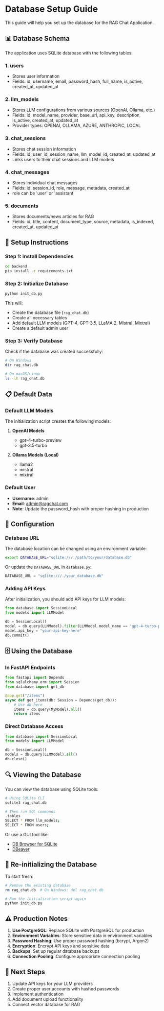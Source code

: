 # Database Setup Guide

This guide will help you set up the database for the RAG Chat Application.

## 📊 Database Schema

The application uses SQLite database with the following tables:

### 1. **users**
- Stores user information
- Fields: id, username, email, password_hash, full_name, is_active, created_at, updated_at

### 2. **llm_models**
- Stores LLM configurations from various sources (OpenAI, Ollama, etc.)
- Fields: id, model_name, provider, base_url, api_key, description, is_active, created_at, updated_at
- Provider types: OPENAI, OLLAMA, AZURE, ANTHROPIC, LOCAL

### 3. **chat_sessions**
- Stores chat session information
- Fields: id, user_id, session_name, llm_model_id, created_at, updated_at
- Links users to their chat sessions and LLM models

### 4. **chat_messages**
- Stores individual chat messages
- Fields: id, session_id, role, message, metadata, created_at
- role can be 'user' or 'assistant'

### 5. **documents**
- Stores documents/news articles for RAG
- Fields: id, title, content, document_type, source, metadata, is_indexed, created_at, updated_at

## 🚀 Setup Instructions

### Step 1: Install Dependencies

```bash
cd backend
pip install -r requirements.txt
```

### Step 2: Initialize Database

```bash
python init_db.py
```

This will:
- Create the database file (`rag_chat.db`)
- Create all necessary tables
- Add default LLM models (GPT-4, GPT-3.5, LLaMA 2, Mistral, Mixtral)
- Create a default admin user

### Step 3: Verify Database

Check if the database was created successfully:

```bash
# On Windows
dir rag_chat.db

# On macOS/Linux
ls -lh rag_chat.db
```

## 📋 Default Data

### Default LLM Models

The initialization script creates the following models:

1. **OpenAI Models**
   - gpt-4-turbo-preview
   - gpt-3.5-turbo

2. **Ollama Models (Local)**
   - llama2
   - mistral
   - mixtral

### Default User

- **Username**: admin
- **Email**: admin@ragchat.com
- **Note**: Update the password_hash with proper hashing in production

## 🔧 Configuration

### Database URL

The database location can be changed using an environment variable:

```bash
export DATABASE_URL="sqlite:///./path/to/your/database.db"
```

Or update the `DATABASE_URL` in `database.py`:

```python
DATABASE_URL = "sqlite:///./your_database.db"
```

### Adding API Keys

After initialization, you should add API keys for LLM models:

```python
from database import SessionLocal
from models import LLMModel

db = SessionLocal()
model = db.query(LLMModel).filter(LLMModel.model_name == "gpt-4-turbo-preview").first()
model.api_key = "your-api-key-here"
db.commit()
```

## 🗄️ Using the Database

### In FastAPI Endpoints

```python
from fastapi import Depends
from sqlalchemy.orm import Session
from database import get_db

@app.get("/items")
async def get_items(db: Session = Depends(get_db)):
    # Use db here
    items = db.query(MyModel).all()
    return items
```

### Direct Database Access

```python
from database import SessionLocal
from models import LLMModel

db = SessionLocal()
models = db.query(LLMModel).all()
db.close()
```

## 🔍 Viewing the Database

You can view the database using SQLite tools:

```bash
# Using SQLite CLI
sqlite3 rag_chat.db

# Then run SQL commands
.tables
SELECT * FROM llm_models;
SELECT * FROM users;
```

Or use a GUI tool like:
- [DB Browser for SQLite](https://sqlitebrowser.org/)
- [DBeaver](https://dbeaver.io/)

## 🔄 Re-initializing the Database

To start fresh:

```bash
# Remove the existing database
rm rag_chat.db  # On Windows: del rag_chat.db

# Run the initialization script again
python init_db.py
```

## ⚠️ Production Notes

1. **Use PostgreSQL**: Replace SQLite with PostgreSQL for production
2. **Environment Variables**: Store sensitive data in environment variables
3. **Password Hashing**: Use proper password hashing (bcrypt, Argon2)
4. **Encryption**: Encrypt API keys and sensitive data
5. **Backups**: Set up regular database backups
6. **Connection Pooling**: Configure appropriate connection pooling

## 📝 Next Steps

1. Update API keys for your LLM providers
2. Create proper user accounts with hashed passwords
3. Implement authentication
4. Add document upload functionality
5. Connect vector database for RAG

